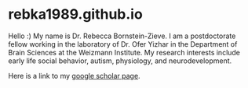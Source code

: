 # rebka1989.github.io

Hello :) My name is Dr. Rebecca Bornstein-Zieve. I am a postdoctorate fellow working in the laboratory of Dr. Ofer Yizhar in the Department of Brain Sciences at the Weizmann Institute. My research interests include early life social behavior, autism, physiology, and neurodevelopment. 

Here is a link to my [google scholar page](https://scholar.google.com/citations?user=i9eWpDgAAAAJ&hl=en&oi=ao).


